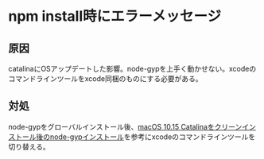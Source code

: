 # npm install時にエラーメッセージ

## 原因

catalinaにOSアップデートした影響。node-gypを上手く動かせない。xcodeのコマンドラインツールをxcode同梱のものにする必要がある。

## 対処

node-gypをグローバルインストール後、[macOS 10.15 Catalinaをクリーンインストール後のnode-gypインストール](https://qiita.com/UTA6966/items/6f8b1fd21c2dc9591488)を参考にxcodeのコマンドラインツールを切り替える。